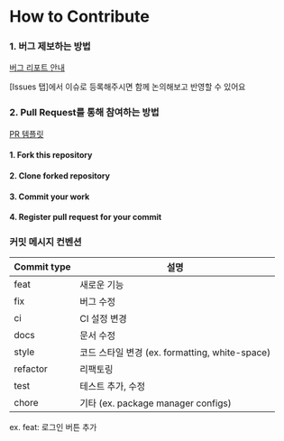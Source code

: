 # How to Contribute

### 1. 버그 제보하는 방법

[버그 리포트 안내](https://github.com/guheyo/guheyo-server/blob/main/.github/ISSUE_TEMPLATE/bug_report.md)

[Issues 탭]에서 이슈로 등록해주시면 함께 논의해보고 반영할 수 있어요

### 2. Pull Request를 통해 참여하는 방법

[PR 템플릿](https://github.com/guheyo/guheyo-server/blob/main/.github/PULL_REQUEST_TEMPLATE.md)

#### 1. Fork this repository

#### 2. Clone forked repository

#### 3. Commit your work

#### 4. Register pull request for your commit

### 커밋 메시지 컨벤션

| Commit type | 설명                                                 |
|-------------|------------------------------------------------------|
| feat        | 새로운 기능                                          |
| fix         | 버그 수정                                            |
| ci          | CI 설정 변경                                         |
| docs        | 문서 수정                                            |
| style       | 코드 스타일 변경 (ex. formatting, white-space)        |
| refactor    | 리팩토링                                             |
| test        | 테스트 추가, 수정                                     |
| chore       | 기타 (ex. package manager configs)                   |

ex. feat: 로그인 버튼 추가